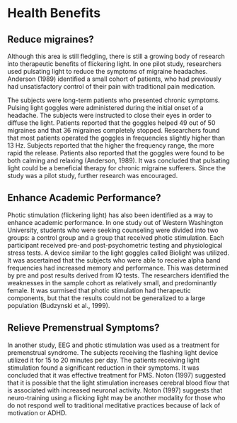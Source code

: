 # Health Benefits

## Reduce migraines?

Although this area is still fledgling, there is still a growing body of research into therapeutic benefits of flickering light. In one pilot study, researchers used pulsating light to reduce the symptoms of migraine headaches. Anderson (1989) identified a small cohort of patients, who had previously had unsatisfactory control of their pain with traditional pain medication.

The subjects were long-term patients who presented chronic symptoms. Pulsing light goggles were administered during the initial onset of a headache. The subjects were instructed to close their eyes in order to diffuse the light. Patients reported that the goggles helped 49 out of 50 migraines and that 36 migraines completely stopped. Researchers found that most patients operated the goggles in frequencies slightly higher than 13 Hz. Subjects reported that the higher the frequency range, the more rapid the release. Patients also reported that the goggles were found to be both calming and relaxing (Anderson, 1989). It was concluded that pulsating light could be a beneficial therapy for chronic migraine sufferers. Since the study was a pilot study, further research was encouraged.

## Enhance Academic Performance?

Photic stimulation (flickering light) has also been identified as a way to enhance academic performance. In one study out of Western Washington University, students who were seeking counseling were divided into two groups: a control group and a group that received photic stimulation. Each participant received pre-and post-psychometric testing and physiological stress tests. A device similar to the light goggles called Biolight was utilized. It was ascertained that the subjects who were able to receive alpha band frequencies had increased memory and performance. This was determined by pre and post results derived from IQ tests. The researchers identified the weaknesses in the sample cohort as relatively small, and predominantly female. It was surmised that photic stimulation had therapeutic components, but that the results could not be generalized to a large population (Budzynski et al., 1999).

## Relieve Premenstrual Symptoms?

In another study, EEG and photic stimulation was used as a treatment for premenstrual syndrome. The subjects receiving the flashing light device utilized it for 15 to 20 minutes per day. The patients receiving light stimulation found a significant reduction in their symptoms. It was concluded that it was effective treatment for PMS. Noton (1997) suggested that it is possible that the light stimulation increases cerebral blood flow that is associated with increased neuronal activity. Noton (1997) suggests that neuro-training using a flicking light may be another modality for those who do not respond well to traditional meditative practices because of lack of motivation or ADHD.
